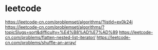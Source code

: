 # leetcode
https://leetcode-cn.com/problemset/algorithms/?listId=ex0k24j
https://leetcode-cn.com/problemset/algorithms/?topicSlugs=sort&difficulty=%E4%B8%AD%E7%AD%89
https://leetcode-cn.com/problems/flatten-nested-list-iterator/
https://leetcode-cn.com/problems/shuffle-an-array/